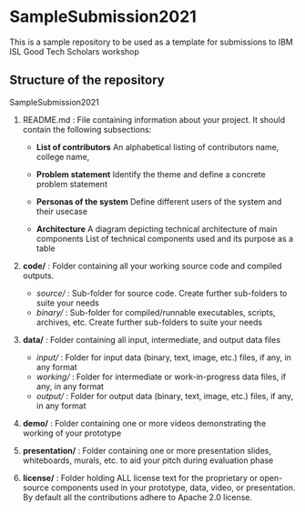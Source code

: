 # SampleSubmission2021
This is a sample repository to be used as a template for submissions to IBM ISL Good Tech Scholars workshop 

## Structure of the repository
SampleSubmission2021

1. README.md : File containing information about your project. It should contain the following subsections:
                     
    - **List of contributors**
        An alphabetical listing of contributors name, college name, 
                     
    - **Problem statement**
        Identify the theme and define a concrete problem statement 
                     
    - **Personas of the system** 
        Define different users of the system and their usecase 
                     
    - **Architecture**
        A diagram depicting technical architecture of main components
        List of technical components used and its purpose as a table

2. **code/** : Folder containing all your working source code and compiled outputs. 
    - *source/* : Sub-folder for source code. Create further sub-folders to suite your needs
    - *binary/* : Sub-folder for compiled/runnable executables, scripts, archives, etc. Create further sub-folders to suite your needs
 
3. **data/** : Folder containing all input, intermediate, and output data files
    - *input/* : Folder for input data (binary, text, image, etc.) files, if any, in any format
    - *working/* : Folder for intermediate or work-in-progress data files, if any, in any format
    - *output/* : Folder for output data (binary, text, image, etc.) files, if any, in any format
 
4. **demo/** : Folder containing one or more videos demonstrating the working of your prototype
 
5. **presentation/** : Folder containing one or more presentation slides, whiteboards, murals, etc. to aid your pitch during evaluation phase
 
6. **license/** : Folder holding ALL license text for the proprietary or open-source components used in your prototype, data, video, or presentation. By default all the contributions adhere to Apache 2.0 license.
 
